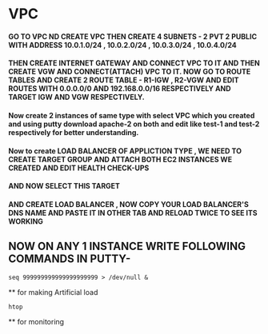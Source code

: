 # VPC
#### GO TO VPC ND CREATE VPC THEN CREATE 4 SUBNETS - 2 PVT 2 PUBLIC WITH ADDRESS 10.0.1.0/24 , 10.0.2.0/24 , 10.0.3.0/24 , 10.0.4.0/24
#### THEN CREATE INTERNET GATEWAY AND CONNECT VPC TO IT AND THEN CREATE VGW AND CONNECT(ATTACH) VPC TO IT. NOW GO TO ROUTE TABLES AND CREATE 2 ROUTE TABLE - R1-IGW , R2-VGW AND EDIT ROUTES WITH 0.0.0.0/0 AND 192.168.0.0/16 RESPECTIVELY AND TARGET IGW AND VGW RESPECTIVELY.
#### Now create 2 instances of same type with select VPC which you created and using putty download apache-2 on both and edit like test-1 and test-2 respectively for better understanding.
#### Now to create LOAD BALANCER OF APPLICTION TYPE , WE NEED TO CREATE TARGET GROUP AND ATTACH BOTH EC2 INSTANCES WE CREATED AND EDIT HEALTH CHECK-UPS
#### AND NOW SELECT THIS TARGET 
#### AND CREATE LOAD BALANCER , NOW COPY YOUR LOAD BALANCER'S DNS NAME AND PASTE IT IN OTHER TAB AND RELOAD TWICE TO SEE ITS WORKING
## NOW ON ANY 1 INSTANCE WRITE FOLLOWING COMMANDS IN PUTTY-
```
seq 999999999999999999999 > /dev/null &
```
** for making Artificial load
```
htop
```
** for monitoring

